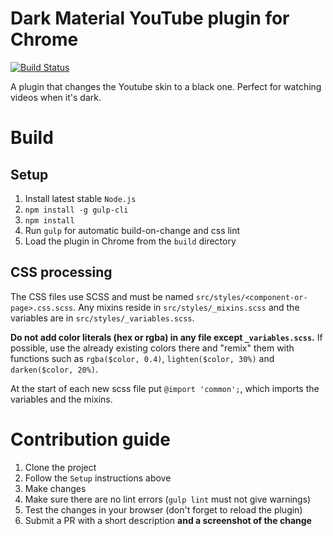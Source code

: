 # Dark Material YouTube plugin for Chrome
[![Build Status](https://travis-ci.org/georgyangelov/Dark-youtube-plugin-chrome.svg?branch=master)](https://travis-ci.org/georgyangelov/Dark-youtube-plugin-chrome)

A plugin that changes the Youtube skin to a black one.
Perfect for watching videos when it's dark.

# Build

## Setup

1. Install latest stable `Node.js`
2. `npm install -g gulp-cli`
3. `npm install`
4. Run `gulp` for automatic build-on-change and css lint
5. Load the plugin in Chrome from the `build` directory

## CSS processing

The CSS files use SCSS and must be named `src/styles/<component-or-page>.css.scss`.
Any mixins reside in `src/styles/_mixins.scss` and the variables are in `src/styles/_variables.scss`.

**Do not add color literals (hex or rgba) in any file except `_variables.scss`.**
If possible, use the already existing colors there and "remix" them with functions such as
`rgba($color, 0.4)`, `lighten($color, 30%)` and `darken($color, 20%)`.

At the start of each new scss file put `@import 'common';`, which imports the variables and the mixins.

# Contribution guide

1. Clone the project
2. Follow the `Setup` instructions above
3. Make changes
4. Make sure there are no lint errors (`gulp lint` must not give warnings)
5. Test the changes in your browser (don't forget to reload the plugin)
6. Submit a PR with a short description **and a screenshot of the change**
